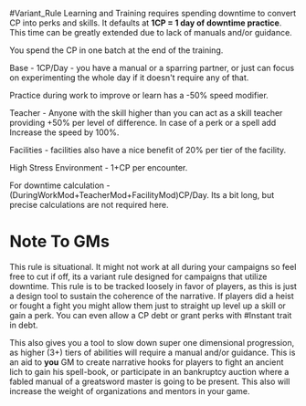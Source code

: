 #Variant_Rule
Learning and Training  requires spending downtime to convert CP into perks and skills. 
It defaults at  **1CP = 1 day of downtime practice**. This time can be greatly extended due to lack of manuals and/or guidance. 

You spend the CP in one batch at the end of the training.


Base - 1CP/Day - you have a manual or a sparring partner, or just can focus on experimenting the whole day if it doesn't require any of that.  

Practice during work to improve or learn has a -50% speed modifier.

Teacher - Anyone with the skill higher than you can act as a skill teacher providing +50% per level of difference. In case of a perk or a spell add Increase the speed by 100%.

Facilities - facilities also have a nice benefit of 20% per tier of the facility.

High Stress Environment - 1+CP per encounter.  

For downtime calculation - (DuringWorkMod+TeacherMod+FacilityMod)CP/Day. Its a bit long, but precise calculations are not required here.
# Note To GMs
This rule is situational. It might not work at all during your campaigns so feel free to cut if off, its a variant rule designed for campaigns that utilize downtime. 
This rule is to be tracked loosely in favor of players, as this is just a design tool to sustain the coherence of the narrative. 
If players did a heist or fought a fight you might allow them just to straight up level up a skill or gain a perk.  You can even allow a CP debt or grant perks with #Instant trait in debt.


This also gives you a tool to slow down super one dimensional progression, as higher (3+) tiers of abilities will require a manual and/or guidance. This is an aid to **you** GM to create narrative hooks for players to fight an ancient lich to gain his spell-book, or participate in an bankruptcy auction where a fabled manual of a greatsword master is going to be present. This also will increase the weight of organizations and mentors in your game.
 